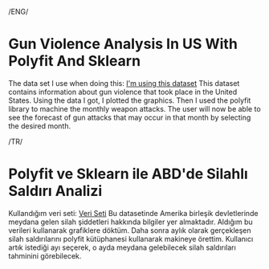 /ENG/

# Gun Violence Analysis In US With Polyfit And Sklearn

The data set I use when doing this: [I'm using this dataset](https://www.kaggle.com/jameslko/gun-violence-data)
This dataset contains information about gun violence that took place in the United States. Using the data I got, I plotted the graphics. Then I used the polyfit library to machine the monthly weapon attacks. The user will now be able to see the forecast of gun attacks that may occur in that month by selecting the desired month.

/TR/

# Polyfit ve Sklearn ile ABD'de Silahlı Saldırı Analizi
Kullandığım veri seti: [Veri Seti](https://www.kaggle.com/jameslko/gun-violence-data)
Bu datasetinde Amerika birleşik devletlerinde meydana gelen silah şiddetleri hakkında bilgiler yer almaktadır. Aldığım bu verileri kullanarak grafiklere döktüm. Daha sonra aylık olarak gerçekleşen silah saldırılarını polyfit kütüphanesi kullanarak makineye örettim. Kullanıcı artık istediği ayı seçerek, o ayda meydana gelebilecek silah saldırıları tahminini görebilecek.
